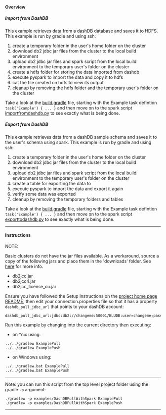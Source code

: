 #### Overview

##### Import from DashDB

This example retrieves data from a dashDB database and saves it to HDFS.  This example is run by gradle and using ssh:

 1. create a temporary folder in the user's home folder on the cluster
 1. download db2 jdbc jar files from the cluster to the local build environment
 2. upload db2 jdbc jar files and spark script from the local build environment to the temporary user's folder on the cluster
 3. create a hdfs folder for storing the data imported from dashdb
 4. execute pyspark to import the data and copy it to hdfs
 5. cat the file created on hdfs to view its output
 6. cleanup by removing the hdfs folder and the temporary user's folder on the cluster

Take a look at the [build.gradle](./build.gradle) file, starting with the Example task defintion `task('Example') { ... }`  and then move on to the spark script [importfromdashdb.py](./importfromdashdb.py) to see exactly what is being done.

##### Export from DashDB

This example retrieves data from a dashDB sample schema and saves it to the user's schema using spark.  This example is run by gradle and using ssh:

 1. create a temporary folder in the user's home folder on the cluster
 1. download db2 jdbc jar files from the cluster to the local build environment
 2. upload db2 jdbc jar files and spark script from the local build environment to the temporary user's folder on the cluster
 3. create a table for exporting the data to
 4. execute pyspark to import the data and export it again
 5. verify some data was exported
 6. cleanup by removing the temporary folders and tables

Take a look at the [build.gradle](./build.gradle) file, starting with the Example task defintion `task('Example') { ... }`  and then move on to the spark script [exporttodashdb.py](./exporttodashdb.py) to see exactly what is being done.

*********************************************************************
#### Instructions

NOTE:

Basic clusters do not have the jar files available.  As a workaround, source a copy of the following jars and place them in the 'downloads' folder.  See [here](https://github.com/snowch/biginsight-examples/issues/17) for more info.

- db2jcc.jar
- db2jcc4.jar
- db2jcc_license_cu.jar

Ensure you have followed the Setup Instructions on the [project home page README](https://github.com/snowch/biginsight-examples), then edit your connection.properties file so that it has a property `dashdb_pull_jdbc_url` that points to your dashDB account:

```
dashdb_pull_jdbc_url:jdbc:db2://changeme:50001/BLUDB:user=changeme;password=changeme;sslConnection=true;
```

Run this example by changing into the current directory then executing:

- on *nix using:

```
../../gradlew ExamplePull
../../gradlew ExamplePush
```

- on Windows using:

```
../../gradlew.bat ExamplePull
../../gradlew.bat ExamplePush
```

*********************************************************************

Note: you can run this script from the top level project folder using the gradle `-p` argument:

```
./gradlew -p examples/DashDBPullWithSpark ExamplePull
./gradlew -p examples/DashDBPullWithSpark ExamplePush
```
*********************************************************************
